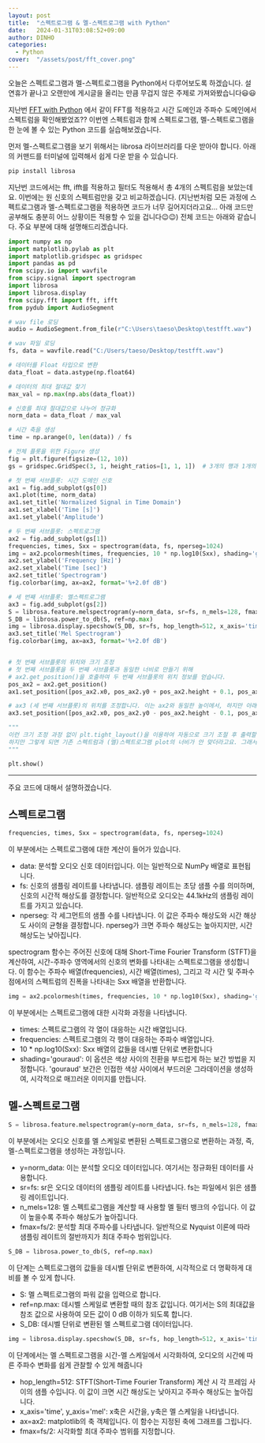 ```yaml
---
layout: post
title:  "스펙트로그램 & 멜-스펙트로그램 with Python"
date:   2024-01-31T03:08:52+09:00
author: DINHO
categories:
  - Python
cover:  "/assets/post/fft_cover.png"
---
```


오늘은 스펙트로그램과 멜-스펙트로그램을 Python에서 다루어보도록 하겠습니다. 설 연휴가 끝나고 오랜만에 게시글을 올리는 만큼 무겁지 않은 주제로 가져와봤습니다😃😃

지난번 [FFT with Python](https://dinhoitt.github.io/python/%EC%8B%A0%ED%98%B8-%EC%B2%98%EB%A6%AC-%EC%9D%B4%EB%A1%A0/2024/01/30/FFT-with-python.html) 에서 같이 FFT를 적용하고 시간 도메인과 주파수 도메인에서 스펙트럼을 확인해봤었죠?? 이번엔 스펙트럼과 함께 스펙트로그램, 멜-스펙트로그램을 한 눈에 볼 수 있는 Python 코드를 실습해보겠습니다.

먼저 멜-스펙트로그램을 보기 위해서는 librosa 라이브러리를 다운 받아야 합니다. 아래의 커맨드를 터미널에 입력해서 쉽게 다운 받을 수 있습니다.

```cmd
pip install librosa
```

지난번 코드에서는 fft, ifft를 적용하고 필터도 적용해서 총 4개의 스펙트럼을 보았는데요. 이번에는 원 신호의 스펙트럼만을 갖고 비교하겠습니다. (지난번처럼 모든 과정에 스펙트로그램과 멜-스펙트로그램을 적용하면 코드가 너무 길어지더라고요... 아래 코드만 공부해도 충분히 어느 상황이든 적용할 수 있을 겁니다😉😉) 전체 코드는 아래와 같습니다. 주요 부분에 대해 설명해드리겠습니다.

```Python
import numpy as np
import matplotlib.pylab as plt
import matplotlib.gridspec as gridspec
import pandas as pd
from scipy.io import wavfile
from scipy.signal import spectrogram
import librosa
import librosa.display
from scipy.fft import fft, ifft
from pydub import AudioSegment

# wav file 로딩
audio = AudioSegment.from_file(r"C:\Users\taeso\Desktop\testfft.wav")

# wav 파일 로딩
fs, data = wavfile.read("C:/Users/taeso/Desktop/testfft.wav")

# 데이터를 Float 타입으로 변환
data_float = data.astype(np.float64)

# 데이터의 최대 절대값 찾기
max_val = np.max(np.abs(data_float))

# 신호를 최대 절대값으로 나누어 정규화
norm_data = data_float / max_val

# 시간 축을 생성
time = np.arange(0, len(data)) / fs

# 전체 플롯을 위한 Figure 생성
fig = plt.figure(figsize=(12, 10))
gs = gridspec.GridSpec(3, 1, height_ratios=[1, 1, 1])  # 3개의 행과 1개의 열

# 첫 번째 서브플롯: 시간 도메인 신호
ax1 = fig.add_subplot(gs[0])
ax1.plot(time, norm_data)
ax1.set_title('Normalized Signal in Time Domain')
ax1.set_xlabel('Time [s]')
ax1.set_ylabel('Amplitude')

# 두 번째 서브플롯: 스펙트로그램
ax2 = fig.add_subplot(gs[1])
frequencies, times, Sxx = spectrogram(data, fs, nperseg=1024)
img = ax2.pcolormesh(times, frequencies, 10 * np.log10(Sxx), shading='gouraud')
ax2.set_ylabel('Frequency [Hz]')
ax2.set_xlabel('Time [sec]')
ax2.set_title('Spectrogram')
fig.colorbar(img, ax=ax2, format='%+2.0f dB')

# 세 번째 서브플롯: 멜스펙트로그램
ax3 = fig.add_subplot(gs[2])
S = librosa.feature.melspectrogram(y=norm_data, sr=fs, n_mels=128, fmax=fs/2)
S_DB = librosa.power_to_db(S, ref=np.max)
img = librosa.display.specshow(S_DB, sr=fs, hop_length=512, x_axis='time', y_axis='mel', ax=ax3, fmax=fs/2)
ax3.set_title('Mel Spectrogram')
fig.colorbar(img, ax=ax3, format='%+2.0f dB')


# 첫 번째 서브플롯의 위치와 크기 조정
# 첫 번째 서브플롯을 두 번째 서브플롯과 동일한 너비로 만들기 위해
# ax2.get_position()을 호출하여 두 번째 서브플롯의 위치 정보를 얻습니다.
pos_ax2 = ax2.get_position()
ax1.set_position([pos_ax2.x0, pos_ax2.y0 + pos_ax2.height + 0.1, pos_ax2.width, pos_ax2.height])

# ax3 (세 번째 서브플롯)의 위치를 조정합니다. 이는 ax2와 동일한 높이에서, 하지만 아래에 위치하도록 조정합니다.
ax3.set_position([pos_ax2.x0, pos_ax2.y0 - pos_ax2.height - 0.1, pos_ax2.width, pos_ax2.height])

"""
이런 크기 조정 과정 없이 plt.tight_layout()을 이용하여 자동으로 크기 조절 후 출력할 수 있습니다.
하지만 그렇게 되면 기존 스펙트럼과 (멜)스펙트로그램 plot의 너비가 안 맞더라고요. 그래서 따로 계산해서 크기를 조정해주었습니다.
"""

plt.show()
```

-----------------------

주요 코드에 대해서 설명하겠습니다.

## 스펙트로그램

```Python
frequencies, times, Sxx = spectrogram(data, fs, nperseg=1024)
```

이 부분에서는 스펙트로그램에 대한 계산이 들어가 있습니다.

- data: 분석할 오디오 신호 데이터입니다. 이는 일반적으로 NumPy 배열로 표현됩니다.
- fs: 신호의 샘플링 레이트를 나타냅니다. 샘플링 레이트는 초당 샘플 수를 의미하며, 신호의 시간적 해상도를 결정합니다. 일반적으로 오디오는 44.1kHz의 샘플링 레이트를 가지고 있습니다.
- nperseg: 각 세그먼트의 샘플 수를 나타냅니다. 이 값은 주파수 해상도와 시간 해상도 사이의 균형을 결정합니다. nperseg가 크면 주파수 해상도는 높아지지만, 시간 해상도는 낮아집니다.

spectrogram 함수는 주어진 신호에 대해 Short-Time Fourier Transform (STFT)을 계산하여, 시간-주파수 영역에서의 신호의 변화를 나타내는 스펙트로그램을 생성합니다. 이 함수는 주파수 배열(frequencies), 시간 배열(times), 그리고 각 시간 및 주파수 점에서의 스펙트럼의 진폭을 나타내는 Sxx 배열을 반환합니다.


```Python
img = ax2.pcolormesh(times, frequencies, 10 * np.log10(Sxx), shading='gouraud')
```

이 부분에서는 스펙트로그램에 대한 시각화 과정을 나타냅니다.

- times: 스펙트로그램의 각 열이 대응하는 시간 배열입니다.
- frequencies: 스펙트로그램의 각 행이 대응하는 주파수 배열입니다.
- 10 * np.log10(Sxx): Sxx 배열의 값들을 데시벨 단위로 변환합니다
- shading='gouraud': 이 옵션은 색상 사이의 전환을 부드럽게 하는 보간 방법을 지정합니다. 'gouraud' 보간은 인접한 색상 사이에서 부드러운 그라데이션을 생성하여, 시각적으로 매끄러운 이미지를 만듭니다.

## 멜-스펙트로그램

```Python
S = librosa.feature.melspectrogram(y=norm_data, sr=fs, n_mels=128, fmax=fs/2)
```

이 부분에서는 오디오 신호를 멜 스케일로 변환된 스펙트로그램으로 변환하는 과정, 즉, 멜-스펙트로그램을 생성하는 과정입니다.

- y=norm_data: 이는 분석할 오디오 데이터입니다. 여기서는 정규화된 데이터를 사용합니다.
- sr=fs: sr은 오디오 데이터의 샘플링 레이트를 나타냅니다. fs는 파일에서 읽은 샘플링 레이트입니다.
- n_mels=128: 멜 스펙트로그램을 계산할 때 사용할 멜 필터 뱅크의 수입니다. 이 값이 높을수록 주파수 해상도가 높아집니다.
- fmax=fs/2: 분석할 최대 주파수를 나타냅니다. 일반적으로 Nyquist 이론에 따라 샘플링 레이트의 절반까지가 최대 주파수 범위입니다.

```Python
S_DB = librosa.power_to_db(S, ref=np.max)
```

이 단계는 스펙트로그램의 값들을 데시벨 단위로 변환하여, 시각적으로 더 명확하게 대비를 볼 수 있게 합니다.

- S: 멜 스펙트로그램의 파워 값을 입력으로 합니다.
- ref=np.max: 데시벨 스케일로 변환할 때의 참조 값입니다. 여기서는 S의 최대값을 참조 값으로 사용하여 모든 값이 0 dB 이하가 되도록 합니다.
- S_DB: 데시벨 단위로 변환된 멜 스펙트로그램 데이터입니다.

```Python
img = librosa.display.specshow(S_DB, sr=fs, hop_length=512, x_axis='time', y_axis='mel', ax=ax2, fmax=fs/2)
```

이 단계에서는 멜 스펙트로그램을 시간-멜 스케일에서 시각화하여, 오디오의 시간에 따른 주파수 변화를 쉽게 관찰할 수 있게 해줍니다

- hop_length=512: STFT(Short-Time Fourier Transform) 계산 시 각 프레임 사이의 샘플 수입니다. 이 값이 크면 시간 해상도는 낮아지고 주파수 해상도는 높아집니다.
- x_axis='time', y_axis='mel': x축은 시간을, y축은 멜 스케일을 나타냅니다.
- ax=ax2: matplotlib의 축 객체입니다. 이 함수는 지정된 축에 그래프를 그립니다.
- fmax=fs/2: 시각화할 최대 주파수 범위를 지정합니다.

